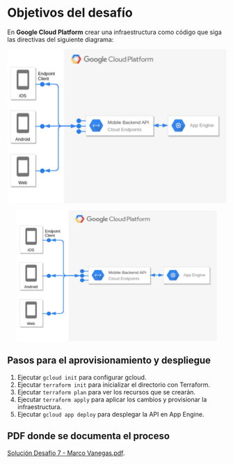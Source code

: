 # Objetivos del desafío

En **Google Cloud Platform** crear una infraestructura como código que siga las directivas del siguiente diagrama:

![Diagrama](images/diagram.png)

<p align="center">
    <img width="460" height="300" src="images/diagram.png">
</p>

## Pasos para el aprovisionamiento y despliegue

1. Ejecutar `gcloud init` para configurar gcloud.
1. Ejecutar `terraform init` para inicializar el directorio con Terraform.
2. Ejecutar `terraform plan` para ver los recursos que se crearán.
3. Ejecutar `terraform apply` para aplicar los cambios y provisionar la infraestructura.
2. Ejecutar `gcloud app deploy` para desplegar la API en App Engine.

## PDF donde se documenta el proceso

[Solución Desafio 7 - Marco Vanegas.pdf](Solución_Desafio_7_-_Marco_Vanegas.pdf).
